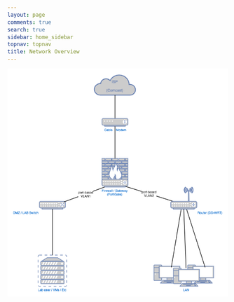 ```yaml
---
layout: page
comments: true
search: true
sidebar: home_sidebar
topnav: topnav
title: Network Overview
---
```


![](images/Network_Overview.png)